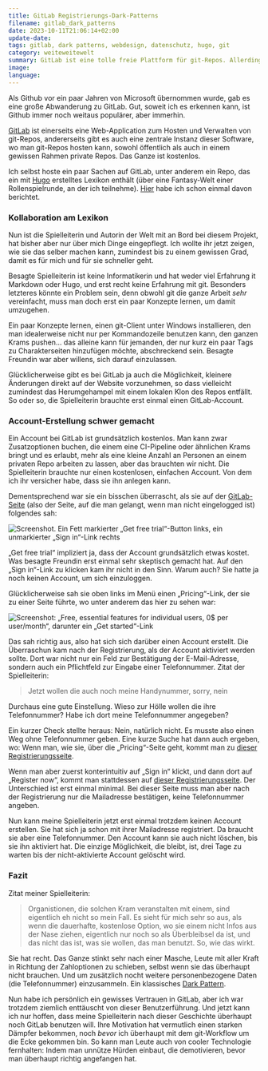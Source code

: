 ```yaml
---
title: GitLab Registrierungs-Dark-Patterns
filename: gitlab_dark_patterns
date: 2023-10-11T21:06:14+02:00
update-date:
tags: gitlab, dark patterns, webdesign, datenschutz, hugo, git
category: weiteweitewelt
summary: GitLab ist eine tolle freie Plattform für git-Repos. Allerdings gibt es bei der Registrierung ein paar Details, die ich durchaus als „Dark Pattern“ betrachte.
image:
language:
---
```


Als Github vor ein paar Jahren von Microsoft übernommen wurde, gab es eine große Abwanderung zu GitLab. Gut, soweit ich es erkennen kann, ist Github immer noch weitaus populärer, aber immerhin.

[GitLab](https://de.wikipedia.org/wiki/GitLab) ist einerseits eine Web-Application zum Hosten und Verwalten von git-Repos, andererseits gibt es auch eine zentrale Instanz dieser Software, wo man git-Repos hosten kann, sowohl öffentlich als auch in einem gewissen Rahmen private Repos. Das Ganze ist kostenlos.

Ich selbst hoste ein paar Sachen auf GitLab, unter anderem ein Repo, das ein mit [Hugo](https://gohugo.io/) erstelltes Lexikon enthält (über eine Fantasy-Welt einer Rollenspielrunde, an der ich teilnehme). [Hier](/blogposts/hugo) habe ich schon einmal davon berichtet.

### Kollaboration am Lexikon

Nun ist die Spielleiterin und Autorin der Welt mit an Bord bei diesem Projekt, hat bisher aber nur über mich Dinge eingepflegt. Ich wollte ihr jetzt zeigen, wie sie das selber machen kann, zumindest bis zu einem gewissen Grad, damit es für mich und für sie schneller geht.

Besagte Spielleiterin ist keine Informatikerin und hat weder viel Erfahrung it Markdown oder Hugo, und erst recht keine Erfahrung mit git. Besonders letzteres könnte ein Problem sein, denn obwohl git die ganze Arbeit _sehr_ vereinfacht, muss man doch erst ein paar Konzepte lernen, um damit umzugehen.

Ein paar Konzepte lernen, einen git-Client unter Windows installieren, den man idealerweise nicht nur per Kommandozeile benutzen kann, den ganzen Krams pushen… das alleine kann für jemanden, der nur kurz ein paar Tags zu Charakterseiten hinzufügen möchte, abschreckend sein. Besagte Freundin war aber willens, sich darauf einzulassen.

Glücklicherweise gibt es bei GitLab ja auch die Möglichkeit, kleinere Änderungen direkt auf der Website vorzunehmen, so dass vielleicht zumindest das Herumgehampel mit einem lokalen Klon des Repos entfällt. So oder so, die Spielleiterin brauchte erst einmal einen GitLab-Account.

### Account-Erstellung schwer gemacht

Ein Account bei GitLab ist grundsätzlich kostenlos. Man kann zwar Zusatzoptionen buchen, die einem eine CI-Pipeline oder ähnlichen Krams bringt und es erlaubt, mehr als eine kleine Anzahl an Personen an einem privaten Repo arbeiten zu lassen, aber das brauchten wir nicht. Die Spielleiterin brauchte nur einen kostenlosen, einfachen Account. Von dem ich ihr versicher habe, dass sie ihn anlegen kann.

Dementsprechend war sie ein bisschen überrascht, als sie auf der [GitLab-Seite](https://about.gitlab.com/) (also der Seite, auf die man gelangt, wenn man nicht eingelogged ist) folgendes sah:

![Screenshot. Ein Fett markierter „Get free trial“-Button links, ein unmarkierter „Sign in“-Link rechts](/file/gitlab_trial_login.webp)

„Get free trial“ impliziert ja, dass der Account grundsätzlich etwas kostet. Was besagte Freundin erst einmal sehr skeptisch gemacht hat. Auf den „Sign in“-Link zu klicken kam ihr nicht in den Sinn. Warum auch? Sie hatte ja noch keinen Account, um sich einzuloggen.

Glücklicherweise sah sie oben links im Menü einen „Pricing“-Link, der sie zu einer Seite führte, wo unter anderem das hier zu sehen war:

![Screenshot: „Free, essential features for individual users, 0$ per user/month“, darunter ein „Get started“-Link](/file/gitlab_free_account.webp "$ your soul")

Das sah richtig aus, also hat sich sich darüber einen Account erstellt. Die Überraschun kam nach der Registrierung, als der Account aktiviert werden sollte. Dort war nicht nur ein Feld zur Bestätigung der E-Mail-Adresse, sondern auch ein Pflichtfeld zur Eingabe einer Telefonnummer. Zitat der Spielleiterin:

> Jetzt wollen die auch noch meine Handynummer, sorry, nein

Durchaus eine gute Einstellung. Wieso zur Hölle wollen die ihre Telefonnummer? Habe ich dort meine Telefonnummer angegeben?

Ein kurzer Check stellte heraus: Nein, natürlich nicht. Es musste also einen Weg ohne Telefonnummer geben. Eine kurze Suche hat dann auch ergeben, wo: Wenn man, wie sie, über die „Pricing“-Seite geht, kommt man zu [dieser Registrierungsseite](https://gitlab.com/-/trial_registrations/new).

Wenn man aber zuerst konterintuitiv auf „Sign in“ klickt, und dann dort auf „Register now“, kommt man stattdessen auf [dieser Registrierungsseite](https://gitlab.com/users/sign_up). Der Unterschied ist erst einmal minimal. Bei dieser Seite muss man aber nach der Registrierung nur die Mailadresse bestätigen, keine Telefonnummer angeben.

Nun kann meine Spielleiterin jetzt erst einmal trotzdem keinen Account erstellen. Sie hat sich ja schon mit ihrer Mailadresse registriert. Da braucht sie aber eine Telefonnummer. Den Account kann sie auch nicht löschen, bis sie ihn aktiviert hat. Die einzige Möglichkeit, die bleibt, ist, drei Tage zu warten bis der nicht-aktivierte Account gelöscht wird.

### Fazit

Zitat meiner Spielleiterin:

> Organistionen, die solchen Kram veranstalten mit einem, sind eigentlich eh nicht so mein Fall. Es sieht für mich sehr so aus, als wenn die dauerhafte, kostenlose Option, wo sie einem nicht Infos aus der Nase ziehen, eigentlich nur noch so als Überbleibsel da ist, und das nicht das ist, was sie wollen, das man benutzt. So, wie das wirkt.

Sie hat recht. Das Ganze stinkt sehr nach einer Masche, Leute mit aller Kraft in Richtung der Zahloptionen zu schieben, selbst wenn sie das überhaupt nicht brauchen. Und um zusätzlich nocht weitere personenbezogene Daten (die Telefonnummer) einzusammeln. Ein klassisches [Dark Pattern](https://de.wikipedia.org/wiki/Dark_Pattern).

Nun habe ich persönlich ein gewisses Vertrauen in GitLab, aber ich war trotzdem ziemlich enttäuscht von dieser Benutzerführung. Und jetzt kann ich nur hoffen, dass meine Spielleiterin nach dieser Geschichte überhaupt noch GitLab benutzen will. Ihre Motivation hat vermutlich einen starken Dämpfer bekommen, noch _bevor_ ich überhaupt mit dem git-Workflow um die Ecke gekommen bin. So kann man Leute auch von cooler Technologie fernhalten: Indem man unnütze Hürden einbaut, die demotivieren, bevor man überhaupt richtig angefangen hat. 
